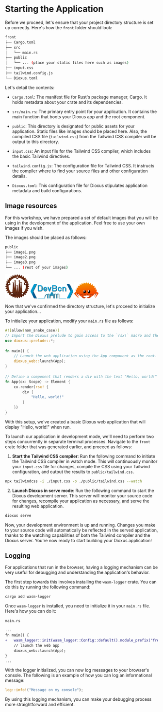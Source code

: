 # Starting the Application

Before we proceed, let's ensure that your project directory structure is set up correctly. Here's how the `front` folder should look:

```bash
front
├── Cargo.toml
├── src
│   └── main.rs
├── public
│   └── ... (place your static files here such as images)
├── input.css
├── tailwind.config.js
└── Dioxus.toml
```

Let's detail the contents:

- `Cargo.toml`: The manifest file for Rust's package manager, Cargo. It holds metadata about your crate and its dependencies.

- `src/main.rs`: The primary entry point for your application. It contains the main function that boots your Dioxus app and the root component.

- `public`: This directory is designated for public assets for your application. Static files like images should be placed here. Also, the compiled CSS file (`tailwind.css`) from the Tailwind CSS compiler will be output to this directory.

- `input.css`: An input file for the Tailwind CSS compiler, which includes the basic Tailwind directives.

- `tailwind.config.js`: The configuration file for Tailwind CSS. It instructs the compiler where to find your source files and other configuration details.

- `Dioxus.toml`: This configuration file for Dioxus stipulates application metadata and build configurations.

## Image resources

For this workshop, we have prepared a set of default images that you will be using in the development of the application. Feel free to use your own images if you wish.

The images should be placed as follows:

```bash
public
├── image1.png
├── image2.png
├── image3.png
└── ... (rest of your images)
```
<img src="../assets/bcnrust.png" width="80" height="auto" />
<img src="../assets/devbcn.png" width="140" height="auto" />
<img src="../assets/ferris.png" width="80" height="auto" />


Now that we've confirmed the directory structure, let's proceed to initialize your application...

To initialize your application, modify your `main.rs` file as follows:

```rust
#![allow(non_snake_case)]
// Import the Dioxus prelude to gain access to the `rsx!` macro and the `Scope` and `Element` types.
use dioxus::prelude::*;

fn main() {
    // Launch the web application using the App component as the root.
    dioxus_web::launch(App);
}

// Define a component that renders a div with the text "Hello, world!"
fn App(cx: Scope) -> Element {
    cx.render(rsx! {
        div {
            "Hello, world!"
        }
    })
}
```

With this setup, we've created a basic Dioxus web application that will display "Hello, world!" when run.

To launch our application in development mode, we'll need to perform two steps concurrently in separate terminal processes. Navigate to the `front` crate folder that was generated earlier, and proceed as follows:

1. **Start the Tailwind CSS compiler**: Run the following command to initiate the Tailwind CSS compiler in watch mode. This will continuously monitor your `input.css` file for changes, compile the CSS using your Tailwind configuration, and output the results to `public/tailwind.css`.

```bash
npx tailwindcss -i ./input.css -o ./public/tailwind.css --watch
```

2. **Launch Dioxus in serve mode**: Run the following command to start the Dioxus development server. This server will monitor your source code for changes, recompile your application as necessary, and serve the resulting web application.

```bash
dioxus serve
```

Now, your development environment is up and running. Changes you make to your source code will automatically be reflected in the served application, thanks to the watching capabilities of both the Tailwind compiler and the Dioxus server. You're now ready to start building your Dioxus application!

## Logging

For applications that run in the browser, having a logging mechanism can be very useful for debugging and understanding the application's behavior.

The first step towards this involves installing the `wasm-logger` crate. You can do this by running the following command:

```bash
cargo add wasm-logger
```

Once `wasm-logger` is installed, you need to initialize it in your `main.rs` file. Here's how you can do it:

`main.rs`
```diff
...
fn main() {
+   wasm_logger::init(wasm_logger::Config::default().module_prefix("front"));
    // launch the web app
    dioxus_web::launch(App);
}
...
```

With the logger initialized, you can now log messages to your browser's console. The following is an example of how you can log an informational message:

```rust
log::info!("Message on my console");
```

By using this logging mechanism, you can make your debugging process more straightforward and efficient.